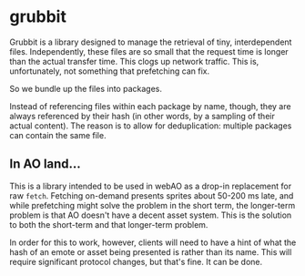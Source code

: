 # grubbit

Grubbit is a library designed to manage the retrieval of tiny, interdependent
files. Independently, these files are so small that the request time is longer
than the actual transfer time. This clogs up network traffic. This is,
unfortunately, not something that prefetching can fix.

So we bundle up the files into packages.

Instead of referencing files within each package by name, though, they are
always referenced by their hash (in other words, by a sampling of their actual
content). The reason is to allow for deduplication: multiple packages can
contain the same file.

## In AO land...

This is a library intended to be used in webAO as a drop-in replacement for raw
`fetch`. Fetching on-demand presents sprites about 50-200 ms late, and while
prefetching might solve the problem in the short term, the longer-term problem
is that AO doesn't have a decent asset system. This is the solution to both the
short-term and that longer-term problem.

In order for this to work, however, clients will need to have a hint of what the
hash of an emote or asset being presented is rather than its name. This will
require significant protocol changes, but that's fine. It can be done.
